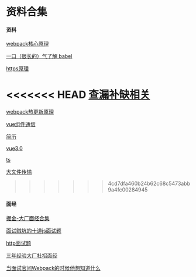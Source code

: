 # 资料合集

#### 资料

[webpack核心原理](https://zhuanlan.zhihu.com/p/363928061)

[一口（很长的）气了解 babel](https://zhuanlan.zhihu.com/p/43249121)

[https原理](https://developers.weixin.qq.com/community/develop/article/doc/000046a5fdc7802a15f7508b556413)

<<<<<<< HEAD
[查漏补缺相关](https://juejin.cn/post/6844903781079973895)
=======
[webpack热更新原理](https://juejin.cn/post/6950275472223633422)

[vue组件通信](https://juejin.cn/post/6844903925716353031#heading-7)

[简历](https://juejin.cn/post/6844903988379418632?share_token=7ca34f0c-309c-4cbf-9105-496bb99622c1)

[vue3.0](https://juejin.cn/post/7006518993385160711)

[ts](https://juejin.cn/post/6872111128135073806)

[大文件传输](https://juejin.cn/post/7005347768491311134)
>>>>>>> 4cd7dfa460b24b62c68c5473abb9a4fc00284945



#### 面经

[掘金-大厂面经合集](https://juejin.cn/post/7004638318843412493#heading-55)

[面试贼坑的十道js面试题](https://juejin.cn/post/7005402640746020877)

[http面试题](https://mp.weixin.qq.com/s/bUy220-ect00N4gnO0697A)

[三年经验大厂社招面经](https://zhuanlan.zhihu.com/p/405745017?utm_source=wechat_session&utm_medium=social&utm_oi=1244632317114953728&utm_campaign=shareopn)

[当面试官问Webpack的时候他想知道什么](https://juejin.cn/post/6943468761575849992)


